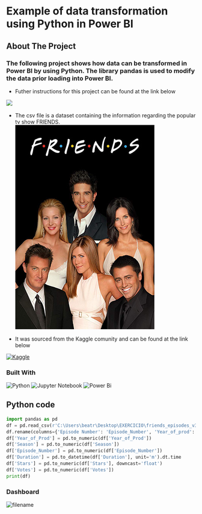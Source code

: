 # Example of data transformation using Python in Power BI

## About The Project

### The following project shows how data can be transformed in Power BI by using Python. The library pandas is used to modify the data prior loading into Power BI.

* Futher instructions for this project can be found at the link below
<div>
<a href="https://www.youtube.com/watch?v=QoUDYYGR4Pw" target="_blank"><img src="https://img.shields.io/badge/YouTube-FF0000?style=for-the-badge&logo=youtube&logoColor=white" target="_blank"></a>
</div>

* The csv file is a dataset containing the information regarding the popular tv show FRIENDS.
![Friends-serie](Friends-serie.jpg)

* It was sourced from the Kaggle comunity and can be found at the link below

[![Kaggle](https://img.shields.io/badge/Kaggle-20BEFF?style=for-the-badge&logo=Kaggle&logoColor=white)](https://www.kaggle.com/datasets/rezaghari/friends-series-dataset)

### Built With

![Python](https://img.shields.io/badge/python-3670A0?style=for-the-badge&logo=python&logoColor=ffdd54)
![Jupyter Notebook](https://img.shields.io/badge/Jupyter-F37626.svg?&style=for-the-badge&logo=Jupyter&logoColor=white)
![Power Bi](https://img.shields.io/badge/power_bi-F2C811?style=for-the-badge&logo=powerbi&logoColor=black)

## Python code

```python 
import pandas as pd
df = pd.read_csv(r'C:\Users\beatr\Desktop\EXERCICIO\friends_episodes_v3.csv', encoding='latin-1')
df.rename(columns={'Episode Number': 'Episode_Number', 'Year_of_prod': 'Year_of_Prod'}, inplace=True)
df['Year_of_Prod'] = pd.to_numeric(df['Year_of_Prod'])
df['Season'] = pd.to_numeric(df['Season'])
df['Episode_Number'] = pd.to_numeric(df['Episode_Number'])
df['Duration'] = pd.to_datetime(df['Duration'], unit='m').dt.time
df['Stars'] = pd.to_numeric(df['Stars'], downcast='float')
df['Votes'] = pd.to_numeric(df['Votes'])
print(df)
```

### Dashboard
![filename](image/README/filename.png)
